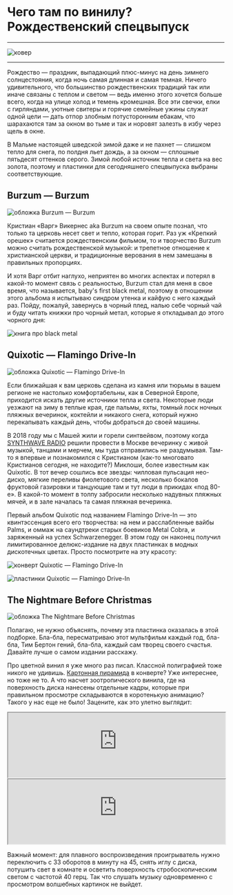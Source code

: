 # Чего там по винилу? Рождественский спецвыпуск

***

![ковер](./img/cover.png)

***

Рождество — праздник, выпадающий плюс-минус на день зимнего солнцестояния, когда ночь самая длинная и самая темная.
Ничего удивительного, что большинство рождественских традиций так или иначе связаны с теплом и светом — ведь именно этого хочется больше всего, когда на улице холод и темень кромешная.
Все эти свечки, елки с гирляндами, уютные свитеры и горячие семейные ужины служат одной цели — дать отпор злобным потусторонним ебакам, что шарахаются там за окном во тьме и так и норовят залезть в избу через щель в окне.

В Мальме настоящей шведской зимой даже и не пахнет — слишком тепло для снега, по полдня льет дождь, а за окном — сплошные пятьдесят оттенков серого.
Зимой любой источник тепла и света на вес золота, поэтому и пластинки для сегодняшнего спецвыпуска выбраны соответствующие.

## Burzum — Burzum

![обложка Burzum — Burzum](./img/burzum-burzum.jpg)

Кристиан «Варг» Викернес aka Burzum на своем опыте познал, что только та церковь несет свет и тепло, которая горит.
Раз уж «Крепкий орешек» считается рождественским фильмом, то и творчество Burzum можно считать рождественской музыкой: и трепетное отношение к христианской церкви, и традиционные верования в нем замешаны в правильных пропорциях.

И хотя Варг отбит наглухо, неприятен во многих аспектах и потерял в какой-то момент связь с реальностью, Burzum стал для меня в свое время, что называется, baby's first black metal, поэтому в отношении этого альбома я испытываю синдром утенка и кайфую с него каждый раз.
Пойду, пожалуй, завернусь в чорный плед, налью себе чорный чай и буду читать книжки про чорный метал, которые я откладывал до этого чорного дня:

![книга про black metal](./img/book.jpg)

## Quixotic — Flamingo Drive-In

![обложка Quixotic — Flamingo Drive-In](./img/quixotic-flamingo-drive-in.jpg)

Если ближайшая к вам церковь сделана из камня или тюрьмы в вашем регионе не настолько комфортабельны, как в Северной Европе, приходится искать другие источники тепла и света.
Некоторые люди уезжают на зиму в теплые края, где пальмы, яхты, томный лоск ночных пляжных вечеринок, коктейли и никакого снега, который нужно перекапывать каждый день, чтобы добраться до своей машины.

В 2018 году мы с Машей жили и горели синтвейвом, поэтому когда [SYNTHWAVE RADIO](https://vk.com/synthwave_radio) решили провести в Москве вечеринку с живой музыкой, танцами и мерчем, мы туда отправились не раздумывая.
Там-то я впервые и познакомился с Кристианом (как-то многовато Кристианов сегодня, не находите?) Миклоши, более известным как Quixotic.
В тот вечер сошлись все звезды: чилловая пульсация нео-диско, мягкие переливы фиолетового света, несколько бокалов фруктовой газировки и танцующие там и тут люди в прикидах «под 80-е».
В какой-то момент в толпу забросили несколько надувных пляжных мячей, и в зале началась та самая пляжная вечеринка.

Первый альбом Quixotic под названием Flamingo Drive-In — это квинтэссенция всего его творчества: на нем и расслабленные вайбы Palms, и оммаж на саундтреки старых боевиков Metal Cobra, и заряженный на успех Schwarzenegger.
В этом году он наконец получил лимитированное делюкс-издание на двух пластинках в модных дискотечных цветах.
Просто посмотрите на эту красоту:

![конверт Quixotic — Flamingo Drive-In](./img/quixotic-flamingo-drive-in-inside.jpg)

![пластинки Quixotic — Flamingo Drive-In](./img/quixotic-flamingo-drive-in-records.jpg)

## The Nightmare Before Christmas

![обложка The Nightmare Before Christmas](./img/the-nightmare-before-christmas.jpg)

Полагаю, не нужно объяснять, почему эта пластинка оказалась в этой подборке.
Бла-бла, пересматриваю этот мультфильм каждый год, бла-бла, Тим Бертон гений, бла-бла, каждый сам творец своего счастья.
Давайте лучше о самом издании расскажу.

Про цветной винил я уже много раз писал.
Классной полиграфией тоже никого не удивишь.
[Картонная пирамида](/2024/05/29/vinyl-report/) в конверте?
Уже интереснее, но тоже не то.
А что насчет зоотропического винила, где на поверхность диска нанесены отдельные кадры, которые при правильном просмотре складываются в коротенькую анимацию?
Такого у нас еще не было!
Зацените, как это улетно выглядит:

<iframe width="100%" src="https://www.youtube-nocookie.com/embed/uIbiNq9djRA?si=o3pBkalbYfkKxVBr"></iframe>

<iframe width="100%" src="https://www.youtube-nocookie.com/embed/r2Mr4Y64mEg?si=BWT92bg-suBochXd"></iframe>

Важный момент: для плавного воспроизведения проигрыватель нужно переключить с 33 оборотов в минуту на 45, снять иглу с диска, потушить свет в комнате и осветить поверхность стробоскопическим светом с частотой 40 герц.
Так что слушать музыку одновременно с просмотром волшебных картинок не выйдет.
